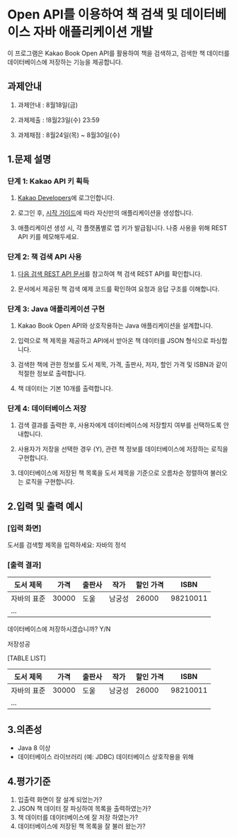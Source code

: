 # Open API를 이용하여 책 검색 및 데이터베이스 자바 애플리케이션 개발

이 프로그램은 Kakao Book Open API를 활용하여 책을 검색하고, 검색한 책 데이터를 데이터베이스에 저장하는 기능을 제공합니다.

## 과제안내

1. 과제안내 : 8월18일(금)

2. 과제제출 : !8월23일(수) 23:59

3. 과제채점 : 8월24일(목) ~ 8월30일(수)

## 1.문제 설명

### 단계 1: Kakao API 키 획득

1. [Kakao Developers](https://developers.kakao.com)에 로그인합니다.

2. 로그인 후, [시작 가이드](https://developers.kakao.com/docs/latest/ko/getting-started/app)에 따라 자신만의 애플리케이션을 생성합니다.

3. 애플리케이션 생성 시, 각 플랫폼별로 앱 키가 발급됩니다. 나중 사용을 위해 REST API 키를 메모해두세요.

### 단계 2: 책 검색 API 사용

1. [다음 검색 REST API 문서](https://developers.kakao.com/docs/latest/ko/daum-search/dev-guide)를 참고하여 책 검색 REST API를 확인합니다.

2. 문서에서 제공된 책 검색 예제 코드를 확인하여 요청과 응답 구조를 이해합니다.

### 단계 3: Java 애플리케이션 구현

1. Kakao Book Open API와 상호작용하는 Java 애플리케이션을 설계합니다.

2. 입력으로 책 제목을 제공하고 API에서 받아온 책 데이터를 JSON 형식으로 파싱합니다.

3. 검색한 책에 관한 정보를 도서 제목, 가격, 출판사, 저자, 할인 가격 및 ISBN과 같이 적절한 정보로 출력합니다.

4. 책 데이터는 기본 10개를 출력합니다.

### 단계 4: 데이터베이스 저장

1. 검색 결과를 출력한 후, 사용자에게 데이터베이스에 저장할지 여부를 선택하도록 안내합니다.

2. 사용자가 저장을 선택한 경우 (Y), 관련 책 정보를 데이터베이스에 저장하는 로직을 구현합니다.

3. 데이터베이스에 저장된 책 목록을 도서 제목을 기준으로 오름차순 정렬하여 불러오는 로직을 구현합니다.

## 2.입력 및 출력 예시

### [입력 화면]

도서를 검색할 제목을 입력하세요: 자바의 정석

### [출력 결과]

| 도서 제목           | 가격   | 출판사            | 작가              | 할인 가격      | ISBN       |
|---------------------|--------|-------------------|------------------|----------------|------------|
| 자바의 표준          | 30000  | 도울               | 남궁성            |   26000       |  98210011  |
| ...                 |        |                  |                   |                |            |

데이터베이스에 저장하시겠습니까? Y/N

저장성공

[TABLE LIST]

| 도서 제목           | 가격   | 출판사            | 작가              | 할인 가격      | ISBN       |
|---------------------|--------|-------------------|------------------|----------------|------------|
| 자바의 표준          | 30000  | 도울               | 남궁성            |   26000       |  98210011  |
| ...                 |        |                  |                   |                |            |


## 3.의존성

- Java 8 이상
- 데이터베이스 라이브러리 (예: JDBC) 데이터베이스 상호작용을 위해

## 4.평가기준
1. 입출력 화면이 잘 설계 되었는가?
2. JSON 책 데이터 잘 파싱하여 목록을 출력하였는가?
3. 책 데이터를 데이터베이스에 잘 저장 하였는가?
4. 데이터베이스에 저장된 책 목록을 잘 불러 왔는가?

